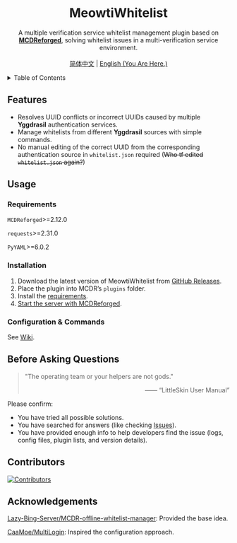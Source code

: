 <div align="center">
  <h1 align="center">MeowtiWhitelist</h1>
  <p align="center">
        A multiple verification service whitelist management plugin based on <a href="https://mcdreforged.com/"><strong>MCDReforged</strong></a>, solving whitelist issues in a multi-verification service environment.
    <br />
    <br />
    <a href="https://github.com/MliroLirrorsIngenuity/MeowtiWhitelist/README.md">简体中文</a>
    |
    <a href="https://github.com/MliroLirrorsIngenuity/MeowtiWhitelist/README_EN.md">English (You Are Here.)</a>
  </p>
</div>

<details>
  <summary>Table of Contents</summary>

  - [Features](#features)
  - [Usage](#usage)
    - [Requirements](#requirements)
    - [Installation](#installation)
    - [Configuration & Commands](#configuration--commands)
  - [Before Asking Questions](#before-asking-questions)
  - [Contributors](#contributors)
  - [Acknowledgements](#acknowledgements)

</details>

## Features

- Resolves UUID conflicts or incorrect UUIDs caused by multiple **Yggdrasil** authentication services.
- Manage whitelists from different **Yggdrasil** sources with simple commands.
- No manual editing of the correct UUID from the corresponding authentication source in `whitelist.json` required (~~Who tf edited `whitelist.json` again?~~)

## Usage

### Requirements

`MCDReforged`>=2.12.0

`requests`>=2.31.0

`PyYAML`>=6.0.2

### Installation

1. Download the latest version of MeowtiWhitelist from [GitHub Releases](https://github.com/MliroLirrorsIngenuity/MeowtiWhitelist/releases).
2. Place the plugin into MCDR’s `plugins` folder.
3. Install the [requirements](#requirements).
4. [Start the server with MCDReforged](https://docs.mcdreforged.com/zh-cn/latest/quick_start/first_run.html#run).

### Configuration & Commands
See [Wiki](https://github.com/MliroLirrorsIngenuity/MeowtiWhitelist/wiki).

## Before Asking Questions

> "The operating team or your helpers are not gods."
> <div align="right">—— “LittleSkin User Manual”</div>

Please confirm:

- You have tried all possible solutions.
- You have searched for answers (like checking [Issues](https://github.com/MliroLirrorsIngenuity/MeowtiWhitelist/issues)).
- You have provided enough info to help developers find the issue (logs, config files, plugin lists, and version details).

## Contributors
<a href="https://github.com/MliroLirrorsIngenuity/MeowtiWhitelist/graphs/contributors">
  <img src="https://contrib.rocks/image?repo=MliroLirrorsIngenuity/MeowtiWhitelist&" alt="Contributors" />
</a>

## Acknowledgements

[Lazy-Bing-Server/MCDR-offline-whitelist-manager](https://github.com/Lazy-Bing-Server/MCDR-offline-whitelist-manager): Provided the base idea.

[CaaMoe/MultiLogin](https://github.com/CaaMoe/MultiLogin): Inspired the configuration approach.
